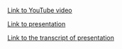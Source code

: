 [Link to YouTube video](https://www.youtube.com/watch?v=DAdv7Vye8w8&t=1s)

[Link to presentation](https://vmashnitskaya.github.io/scrum-kanban/index.html#/)

[Link to the transcript of presentation](https://github.com/rolling-scopes-school/vmashnitskaya-RS2020Q1/blob/presentation/presentation/presentation-transcript.md)
